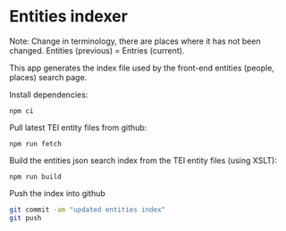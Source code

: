 # Entities indexer

Note: Change in terminology, there are places where it has not been changed. Entities (previous) = Entries (current).

This app generates the index file used by the front-end entities (people, places) search page.

Install dependencies:

`npm ci`

Pull latest TEI entity files from github:

`npm run fetch`

Build the entities json search index from the TEI entity files (using XSLT):

`npm run build`

Push the index into github

```bash
git commit -am "updated entities index"
git push
```
